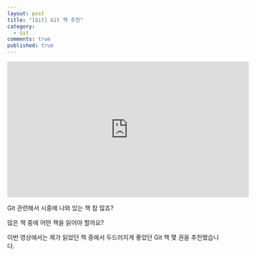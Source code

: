 ```yaml
---
layout: post
title: "[Git] Git 책 추천"
category:
  - Git
comments: true
published: true
---
```


<iframe width="560" height="315" src="https://www.youtube.com/embed/myFCpeQXJdE" title="YouTube video player" frameborder="0" allow="accelerometer; autoplay; clipboard-write; encrypted-media; gyroscope; picture-in-picture" allowfullscreen></iframe>

Git 관련해서 시중에 나와 있는 책 참 많죠? 

많은 책 중에 어떤 책을 읽어야 할까요?

이번 영상에서는 제가 읽었던 책 중에서 두드러지게 좋았던 Git 책 몇 권을 추천했습니다.
